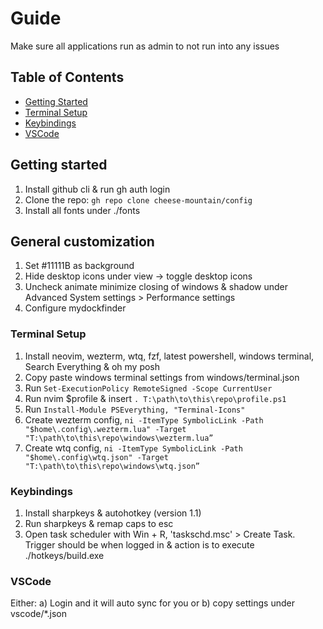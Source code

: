# Guide
Make sure all applications run as admin to not run into any issues

## Table of Contents

- [Getting Started](#getting-started)
- [Terminal Setup](#terminal-setup)
- [Keybindings](#keybindings)
- [VSCode](#vscode)

## Getting started

1. Install github cli & run gh auth login
2. Clone the repo: ```gh repo clone cheese-mountain/config```
3. Install all fonts under ./fonts

## General customization
1. Set #11111B as background
2. Hide desktop icons under view -> toggle desktop icons
3. Uncheck animate minimize closing of windows & shadow under Advanced System settings > Performance settings
4. Configure mydockfinder

### Terminal Setup

1. Install neovim, wezterm, wtq, fzf, latest powershell, windows terminal, Search Everything & oh my posh
2. Copy paste windows terminal settings from windows/terminal.json
3. Run ```Set-ExecutionPolicy RemoteSigned -Scope CurrentUser```
4. Run nvim $profile & insert ```. T:\path\to\this\repo\profile.ps1```
5. Run ```Install-Module PSEverything, "Terminal-Icons"```
6. Create wezterm config, ```ni -ItemType SymbolicLink -Path "$home\.config\.wezterm.lua" -Target "T:\path\to\this\repo\windows\wezterm.lua”```
7. Create wtq config, ```ni -ItemType SymbolicLink -Path "$home\.config\wtq.json" -Target "T:\path\to\this\repo\windows\wtq.json”```

### Keybindings

1. Install sharpkeys & autohotkey (version 1.1)
2. Run sharpkeys & remap caps to esc
3. Open task scheduler with Win + R, 'taskschd.msc' > Create Task. Trigger should be when logged in & action is to execute ./hotkeys/build.exe

### VSCode

Either:
a) Login and it will auto sync for you or
b) copy settings under vscode/*.json
